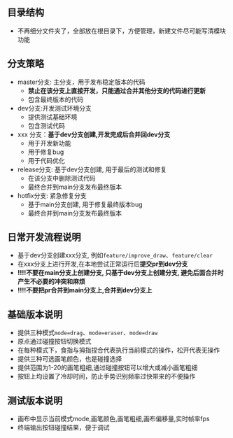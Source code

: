 ## 目录结构
- 不再细分文件夹了，全部放在根目录下，方便管理，新建文件尽可能写清模块功能

## 分支策略
 - master分支: 主分支，用于发布稳定版本的代码
   - **禁止在该分支上直接开发，只能通过合并其他分支的代码进行更新**
   - 包含最终版本的代码
 - dev分支:开发测试环境分支
   - 提供测试基础环境
   - 包含测试代码
 - xxx 分支：**基于dev分支创建,开发完成后合并回dev分支**
   - 用于开发新功能
   - 用于修复bug
   - 用于代码优化
 - release分支: 基于dev分支创建, 用于最后的测试和修复
   - 在该分支中删除测试代码
   - 最终合并到main分支发布最终版本
- hotfix分支: 紧急修复分支
  - 基于main分支创建, 用于修复最终版本bug
  - 最终合并到main分支发布最终版本

## 日常开发流程说明
- 基于dev分支创建xxx分支, 例如`feature/improve_draw`、`feature/clear`
- 在xxx分支上进行开发,在本地尝试正常运行后**提交pr到dev分支**
- **!!!!不要在main分支上创建分支, 只基于dev分支上创建分支, 避免后面合并时产生不必要的冲突和麻烦**
- **!!!!不要把pr合并到main分支上,合并到dev分支上**

## 基础版本说明
- 提供三种模式`mode=drag`、`mode=eraser`、`mode=draw`
- 原点通过碰撞按钮切换模式
- 在每种模式下，食指与拇指捏合代表执行当前模式的操作，松开代表无操作
- 提供三种可选画笔颜色，也是碰撞选择
- 提供范围为1-20的画笔粗细,通过碰撞按钮可以增大或减小画笔粗细
- 按钮上均设置了冷却时间，防止手势识别频率过快带来的不便操作


## 测试版本说明
- 画布中显示当前模式mode,画笔颜色,画笔粗细,画布偏移量,实时帧率fps
- 终端输出按钮碰撞结果，便于调试